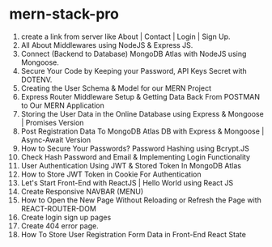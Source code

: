 # mern-stack-pro

1. create a link from server like About | Contact | Login | Sign Up.
2. All About Middlewares using NodeJS & Express JS.
3. Connect (Backend to Database) MongoDB Atlas with NodeJS using Mongoose.
4. Secure Your Code by Keeping your Password, API Keys Secret with DOTENV.
5. Creating the User Schema & Model for our MERN Project
6. Express Router Middleware Setup & Getting Data Back From POSTMAN to Our MERN Application
7. Storing the User Data in the Online Database using Express & Mongoose | Promises Version
8. Post Registration Data To MongoDB Atlas DB with Express & Mongoose | Async-Await Version
9. How to Secure Your Passwords? Password Hashing using Bcrypt.JS
10. Check Hash Password and Email & Implementing Login Functionality
11. User Authentication Using JWT & Stored Token In MongoDB Atlas
12. How to Store JWT Token in Cookie For Authentication
13. Let's Start Front-End with ReactJS | Hello World using React JS
14. Create Responsive NAVBAR (MENU)
15. How to Open the New Page Without Reloading or Refresh the Page with REACT-ROUTER-DOM
16. Create login sign up pages
17. Create 404 error page.
18. How To Store User Registration Form Data in Front-End React State
